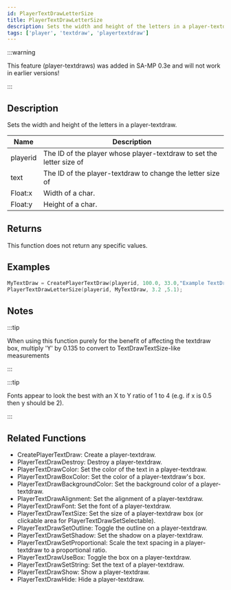 ```yaml
---
id: PlayerTextDrawLetterSize
title: PlayerTextDrawLetterSize
description: Sets the width and height of the letters in a player-textdraw.
tags: ['player', 'textdraw', 'playertextdraw']
---
```


:::warning

This feature (player-textdraws) was added in SA-MP 0.3e and will not work in earlier versions!

:::

## Description

Sets the width and height of the letters in a player-textdraw.


| Name | Description |
|------|-------------|
|playerid | The ID of the player whose player-textdraw to set the letter size of|
|text | The ID of the player-textdraw to change the letter size of|
|Float:x | Width of a char.|
|Float:y | Height of a char.|


## Returns

This function does not return any specific values.


## Examples


```c
MyTextDraw = CreatePlayerTextDraw(playerid, 100.0, 33.0,"Example TextDraw");
PlayerTextDrawLetterSize(playerid, MyTextDraw, 3.2 ,5.1);
```


## Notes

:::tip

When using this function purely for the benefit of affecting the textdraw box, multiply 'Y' by 0.135 to convert to TextDrawTextSize-like measurements

:::


:::tip

Fonts appear to look the best with an X to Y ratio of 1 to 4 (e.g. if x is 0.5 then y should be 2).

:::


## Related Functions


-  CreatePlayerTextDraw: Create a player-textdraw.
-  PlayerTextDrawDestroy: Destroy a player-textdraw.
-  PlayerTextDrawColor: Set the color of the text in a player-textdraw.
-  PlayerTextDrawBoxColor: Set the color of a player-textdraw's box.
-  PlayerTextDrawBackgroundColor: Set the background color of a player-textdraw.
-  PlayerTextDrawAlignment: Set the alignment of a player-textdraw.
-  PlayerTextDrawFont: Set the font of a player-textdraw.
-  PlayerTextDrawTextSize: Set the size of a player-textdraw box (or clickable area for PlayerTextDrawSetSelectable).
-  PlayerTextDrawSetOutline: Toggle the outline on a player-textdraw.
-  PlayerTextDrawSetShadow: Set the shadow on a player-textdraw.
-  PlayerTextDrawSetProportional: Scale the text spacing in a player-textdraw to a proportional ratio.
-  PlayerTextDrawUseBox: Toggle the box on a player-textdraw.
-  PlayerTextDrawSetString: Set the text of a player-textdraw.
-  PlayerTextDrawShow: Show a player-textdraw.
-  PlayerTextDrawHide: Hide a player-textdraw.